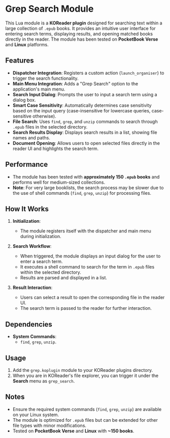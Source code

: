 # Grep Search Module

This Lua module is a **KOReader plugin** designed for searching text within a large collection of `.epub` books. It provides an intuitive user interface for entering search terms, displaying results, and opening matched books directly in the reader. The module has been tested on **PocketBook Verse** and **Linux** platforms.

## Features

- **Dispatcher Integration**: Registers a custom action (`launch_organiser`) to trigger the search functionality.
- **Main Menu Integration**: Adds a "Grep Search" option to the application's main menu.
- **Search Input Dialog**: Prompts the user to input a search term using a dialog box.
- **Smart Case Sensitivity**: Automatically determines case sensitivity based on the input query (case-insensitive for lowercase queries, case-sensitive otherwise).
- **File Search**: Uses `find`, `grep`, and `unzip` commands to search through `.epub` files in the selected directory.
- **Search Results Display**: Displays search results in a list, showing file names and paths.
- **Document Opening**: Allows users to open selected files directly in the reader UI and highlights the search term.

## Performance

- The module has been tested with **approximately 150 `.epub` books** and performs well for medium-sized collections.
- **Note**: For very large booklists, the search process may be slower due to the use of shell commands (`find`, `grep`, `unzip`) for processing files.

## How It Works

1. **Initialization**:
   - The module registers itself with the dispatcher and main menu during initialization.

2. **Search Workflow**:
   - When triggered, the module displays an input dialog for the user to enter a search term.
   - It executes a shell command to search for the term in `.epub` files within the selected directory.
   - Results are parsed and displayed in a list.

3. **Result Interaction**:
   - Users can select a result to open the corresponding file in the reader UI.
   - The search term is passed to the reader for further interaction.

## Dependencies

- **System Commands**:
  - `find`, `grep`, `unzip`.

## Usage

1. Add the `grep.koplugin` module to your KOReader plugins directory.
2. When you are in KOReader's file explorer, you can trigger it under the **Search** menu as `grep_search`.

## Notes

- Ensure the required system commands (`find`, `grep`, `unzip`) are available on your Linux system.
- The module is optimized for `.epub` files but can be extended for other file types with minor modifications.
- Tested on **PocketBook Verse** and **Linux** with **~150 books**.


